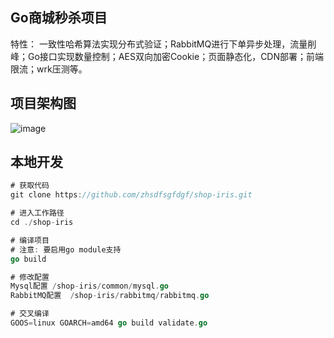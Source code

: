 ## Go商城秒杀项目
特性：
一致性哈希算法实现分布式验证；RabbitMQ进行下单异步处理，流量削峰；Go接口实现数量控制；AES双向加密Cookie；页面静态化，CDN部署；前端限流；wrk压测等。
## 项目架构图
  ![image](https://github.com/zhsdfsgfdgf/istio-note/blob/master/images/miaosha.png)

## 本地开发
```go
# 获取代码
git clone https://github.com/zhsdfsgfdgf/shop-iris.git

# 进入工作路径
cd ./shop-iris

# 编译项目
# 注意: 要启用go module支持
go build

# 修改配置 
Mysql配置	/shop-iris/common/mysql.go
RabbitMQ配置	/shop-iris/rabbitmq/rabbitmq.go

# 交叉编译
GOOS=linux GOARCH=amd64 go build validate.go
```

